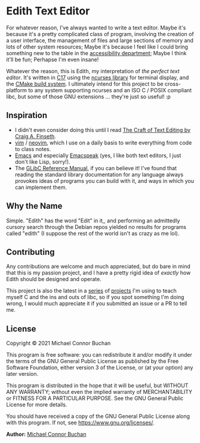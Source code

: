 # Edith Text Editor

For whatever reason, I've always wanted to write a text editor. Maybe it's because it's a pretty complicated class of
program, involving the creation of a user interface, the management of files and large sections of memory and lots of other
system resources; Maybe it's because I feel like I could bring something new to the table in the [accessibility
department](https://thefakevip.xyz); Maybe I think it'll be fun; Perhapse I'm even insane!

Whatever the reason, this is Edith, my interpretation of *the perfect text editor*. It's written in [C17][c17]
using the [ncurses library][ncurses] for terminal display, and the [CMake build system][cmake]. I ultimately intend
for this project to be cross-platform to any system supporting ncurses and an ISO C / POSIX compliant libc, but
some of those GNU extensions ... they're just so useful! :p

[c17]: <https://en.wikipedia.org/wiki/C17_(C_standard_revision)>
[ncurses]: <https://invisible-island.net/ncurses/announce.html>
[cmake]: <https://cmake.org/>

## Inspiration

* I didn't even consider doing this until I read [The Craft of Text Editing by Craig A. Finseth][tcote].
* [vim][vim] / [neovim][neovim], which I use on a daily basis to write everything from code to class notes.
* [Emacs][emacs] and especially [Emacspeak][emacspeak] (yes, I like both text editors, I just don't like Lisp, sorry!).
* The [GLibC Reference Manual][glibc], if you can believe it! I've found that reading the standard library documentation for any language always provokes ideas of programs you can build with it, and ways in which you can implement them.

[tcote]: <https://www.finseth.com/craft/>
[vim]: <https://www.vim.org/>
[neovim]: <https://neovim.io/>
[emacs]: <https://www.gnu.org/software/emacs/>
[emacspeak]: <http://emacspeak.sourceforge.net/>
[glibc]: <https://www.gnu.org/software/libc/manual/>


## Why the Name

Simple. "Edith" has the word "Edit" in it,, and performing an admittedly cursory search through the Debian repos
yielded no results for programs called "edith" (I suppose the rest of the world isn't as crazy as me lol).

## Contributing

Any contributions are welcome and much appreciated, but do bare in mind that this is my passion project, and I have a
pretty rigid idea of *exactly* how Edith should be designed and operate.

This project is also the latest in a [series][inetd] of [projects][libvec] I'm using to teach myself C and the ins and
outs of libc, so if you spot something I'm doing wrong, I would much appreciate it if you submitted an issue or a PR to
tell me.

[inetd]: <https://github.com/mcb2003/inetd>
[libvec]: <https://github.com/mcb2003/libvec>

## License

Copyright &copy; 2021 Michael Connor Buchan

This program is free software: you can redistribute it and/or modify it under the terms of the GNU General Public
License as published by the Free Software Foundation, either version 3 of the License, or (at your option) any
later version.

This program is distributed in the hope that it will be useful, but WITHOUT ANY WARRANTY; without even the implied
warranty of MERCHANTABILITY or FITNESS FOR A PARTICULAR PURPOSE.  See the GNU General Public License for more details.

You should have received a copy of the GNU General Public License along with this program.  If not, see
<https://www.gnu.org/licenses/>.

**Author:** [Michael Connor Buchan](mailto:mikey@blindcomputing.org)
